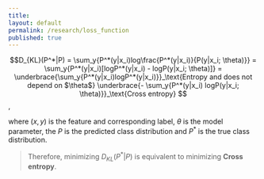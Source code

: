 ```yaml
---
title:
layout: default
permalink: /research/loss_function
published: true
---
```



$$D_{KL}(P^*|P) = \sum_y{P^*(y|x_i)log\frac{P^*(y|x_i)}{P(y|x_i; \theta)}} = \sum_y{P^*(y|x_i)[logP^*(y|x_i) - logP(y|x_i; \theta)]} = \underbrace{\sum_y{P^*(y|x_i)logP^*(y|x_i)}}_\text{Entropy and does not depend on $\theta$} \underbrace{- \sum_y{P^*(y|x_i) logP(y|x_i; \theta)}}_\text{Cross entropy} $$,

where $(x, y)$ is the feature and corresponding label, $\theta$ is the model parameter, the $P$ is the predicted class distribution and $P^*$ is the true class distribution.

> Therefore, minimizing $D_{KL}(P^*|P)$ is equivalent to minimizing **Cross entropy**.